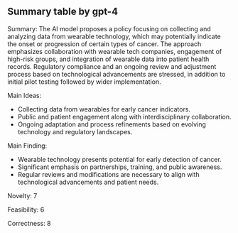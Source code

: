 ## Summary table by gpt-4
Summary: 
The AI model proposes a policy focusing on collecting and analyzing data from wearable technology, which may potentially indicate the onset or progression of certain types of cancer. The approach emphasizes collaboration with wearable tech companies, engagement of high-risk groups, and integration of wearable data into patient health records. Regulatory compliance and an ongoing review and adjustment process based on technological advancements are stressed, in addition to initial pilot testing followed by wider implementation.

Main Ideas: 
- Collecting data from wearables for early cancer indicators.
- Public and patient engagement along with interdisciplinary collaboration.
- Ongoing adaptation and process refinements based on evolving technology and regulatory landscapes.

Main Finding: 
- Wearable technology presents potential for early detection of cancer.
- Significant emphasis on partnerships, training, and public awareness.
- Regular reviews and modifications are necessary to align with technological advancements and patient needs.

Novelty: 
7

Feasibility: 
6

Correctness: 
8